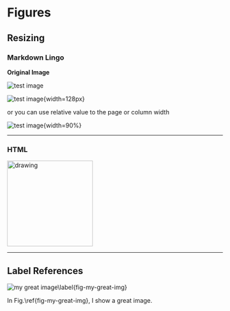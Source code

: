 # Figures


## Resizing


### Markdown Lingo

**Original Image**

![test image](https://scikit-learn.org/stable/_images/sphx_glr_plot_compare_gpr_krr_0011.png)


![test image](https://scikit-learn.org/stable/_images/sphx_glr_plot_compare_gpr_krr_0011.png){width=128px}

or you can use relative value to the page or column width


![test image](https://scikit-learn.org/stable/_images/sphx_glr_plot_compare_gpr_krr_0011.png){width=90%}

---

### HTML

<img src="https://scikit-learn.org/stable/_images/sphx_glr_plot_compare_gpr_krr_0011.png" alt="drawing" width="200"/>


---

## Label References


![my great image\label{fig-my-great-img}](https://scikit-learn.org/stable/_images/sphx_glr_plot_compare_gpr_krr_0011.png)

In Fig.\ref{fig-my-great-img}, I show a great image.